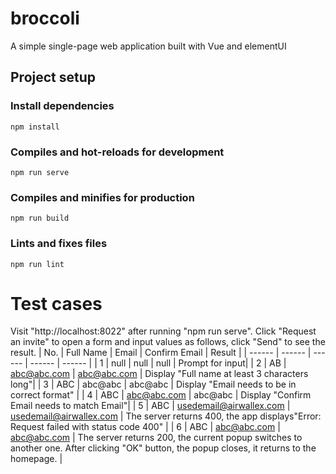 # broccoli
A simple single-page web application built with Vue and elementUI

## Project setup
### Install dependencies
```
npm install
```

### Compiles and hot-reloads for development
```
npm run serve
```

### Compiles and minifies for production
```
npm run build
```

### Lints and fixes files
```
npm run lint
```

# Test cases
Visit "http://localhost:8022" after running "npm run serve".   Click "Request an invite" to open a form and input values as follows, click "Send" to see the result.
| No. | Full Name | Email | Confirm Email | Result |
| ------ | ------ | ------ | ------ | ------ |
| 1 | null | null | null | Prompt for input|
| 2 | AB | abc@abc.com | abc@abc.com | Display "Full name at least 3 characters long"|
| 3 | ABC | abc@abc | abc@abc | Display "Email needs to be in correct format" |
| 4 | ABC | abc@abc.com | abc@abc | Display "Confirm Email needs to match Email"|
| 5 | ABC | usedemail@airwallex.com | usedemail@airwallex.com | The server returns 400, the app displays"Error: Request failed with status code 400" |
| 6 | ABC | abc@abc.com | abc@abc.com | The server returns 200,  the current popup switches to another one. After clicking "OK" button,  the popup closes, it returns to the homepage. |


